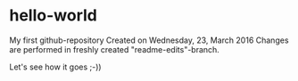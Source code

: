 # hello-world
My first github-repository
Created on Wednesday, 23, March 2016
Changes are performed in freshly created "readme-edits"-branch.

Let's see how it goes ;-))
